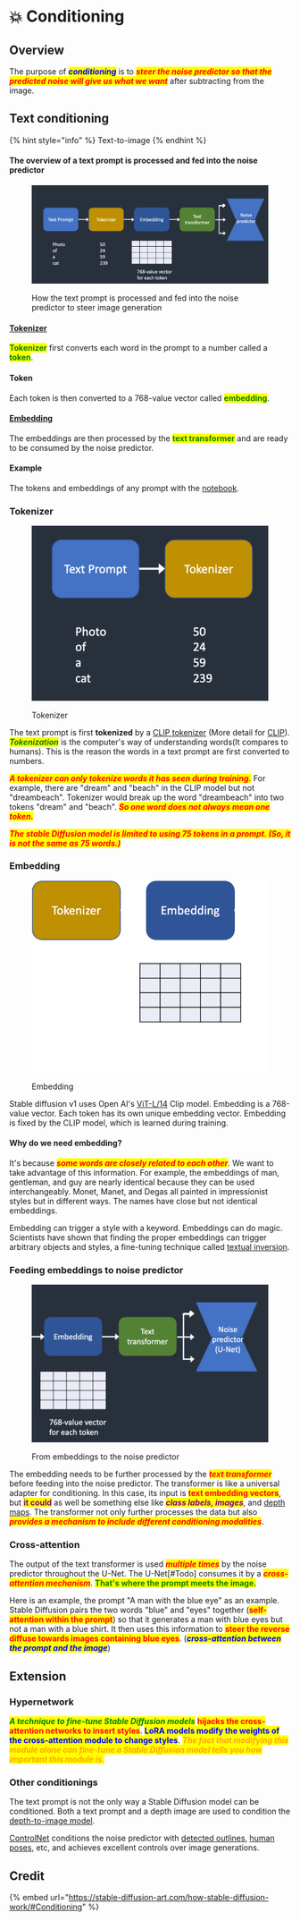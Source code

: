 # 💥 Conditioning

## Overview

The purpose of _<mark style="color:blue;">**conditioning**</mark>_ is to _<mark style="color:red;">**steer the noise predictor so that the predicted noise will give us what we want**</mark>_ after subtracting from the image.

## Text conditioning

{% hint style="info" %}
Text-to-image
{% endhint %}

#### The overview of a text prompt is processed and fed into the noise predictor

<figure><img src="../../.gitbook/assets/image (20).png" alt=""><figcaption><p>How the text prompt is processed and fed into the noise predictor to steer image generation</p></figcaption></figure>

#### [Tokenizer](conditioning.md#tokenizer-1)

<mark style="color:green;">**Tokenizer**</mark> first converts each word in the prompt to a number called a <mark style="color:green;">**token**</mark>.&#x20;

#### Token

Each token is then converted to a 768-value vector called <mark style="color:green;">**embedding**</mark>.

#### [Embedding](conditioning.md#embedding-1)

The embeddings are then processed by the <mark style="color:green;">**text transformer**</mark> and are ready to be consumed by the noise predictor.

#### Example

The tokens and embeddings of any prompt with the [notebook](https://colab.research.google.com/github/sagiodev/stablediffusion\_webui/blob/master/Stable\_Diffusion\_tokenizer\_and\_embedding\_SDA.ipynb).

### Tokenizer

<figure><img src="../../.gitbook/assets/image (64).png" alt=""><figcaption><p>Tokenizer</p></figcaption></figure>

The text prompt is first **tokenized** by a [CLIP tokenizer](https://huggingface.co/docs/transformers/model\_doc/clip) (More detail for [CLIP](clip.md)). _<mark style="color:green;">**Tokenization**</mark>_ is the computer's way of understanding words(It compares to humans). This is the reason the words in a text prompt are first converted to numbers.

_<mark style="color:red;">**A tokenizer can only tokenize words it has seen during training.**</mark>_ For example, there are "dream" and "beach" in the CLIP model but not "dreambeach". Tokenizer would break up the word "dreambeach" into two tokens "dream" and "beach". _<mark style="color:red;">**So one word does not always mean one token.**</mark>_

_<mark style="color:red;">**The stable Diffusion model is limited to using 75 tokens in a prompt. (So, it is not the same as 75 words.)**</mark>_

### Embedding

<figure><img src="../../.gitbook/assets/image (6).png" alt=""><figcaption><p>Embedding</p></figcaption></figure>

Stable diffusion v1 uses Open AI's [ViT-L/14](https://github.com/CompVis/stable-diffusion) Clip model. Embedding is a 768-value vector. Each token has its own unique embedding vector. Embedding is fixed by the CLIP model, which is learned during training.

#### Why do we need embedding?

It's because _<mark style="color:red;">**some words are closely related to each other**</mark>_. We want to take advantage of this information. For example, the embeddings of man, gentleman, and guy are nearly identical because they can be used interchangeably. Monet, Manet, and Degas all painted in impressionist styles but in different ways. The names have close but not identical embeddings.

Embedding can trigger a style with a keyword. Embeddings can do magic. Scientists have shown that finding the proper embeddings can trigger arbitrary objects and styles, a fine-tuning technique called [textual inversion](https://textual-inversion.github.io).

### Feeding embeddings to noise predictor

<figure><img src="../../.gitbook/assets/image (33).png" alt=""><figcaption><p>From embeddings to the noise predictor</p></figcaption></figure>

The embedding needs to be further processed by the _<mark style="color:red;">**text transformer**</mark>_ before feeding into the noise predictor. The transformer is like a universal adapter for conditioning. In this case, its input is <mark style="color:red;">**text embedding vectors**</mark>, but <mark style="color:purple;">**it could**</mark> as well be something else like _<mark style="color:purple;">**class labels, images**</mark>_, and [depth maps](depth-maps.md). The transformer not only further processes the data but also _<mark style="color:red;">**provides a mechanism to include different conditioning modalities**</mark>_.

### Cross-attention

The output of the text transformer is used _<mark style="color:red;">**multiple times**</mark>_ by the noise predictor throughout the U-Net. The U-Net\[#Todo] consumes it by a _<mark style="color:red;">**cross-attention mechanism**</mark>_. <mark style="color:green;">**That's where the prompt meets the image.**</mark>

Here is an example, the prompt "A man with the blue eye" as an example. Stable Diffusion pairs the two words "blue" and "eyes" together (<mark style="color:red;">**self-attention within the prompt**</mark>) so that it generates a man with blue eyes but not a man with a blue shirt. It then uses this information to <mark style="color:red;">**steer the reverse diffuse towards images containing blue eyes**</mark>. (_<mark style="color:blue;">**cross-attention between the prompt and the image**</mark>_)

## Extension

### Hypernetwork

_<mark style="color:green;">**A technique to fine-tune Stable Diffusion models**</mark>_ <mark style="color:red;">**hijacks the cross-attention networks to insert styles**</mark>. <mark style="color:blue;">**LoRA models modify the weights of the cross-attention module to change styles**</mark>. _<mark style="color:orange;">**The fact that modifying this module alone can fine-tune a Stable Diffusion model tells you how important this module is.**</mark>_

### Other conditionings

The text prompt is not the only way a Stable Diffusion model can be conditioned. Both a text prompt and a depth image are used to condition the [depth-to-image model](depth-maps.md).

[ControlNet](controlnet/) conditions the noise predictor with [detected outlines](controlnet/#edge-detection), [human poses](controlnet/#human-pose-detection), etc, and achieves excellent controls over image generations.

## Credit

{% embed url="https://stable-diffusion-art.com/how-stable-diffusion-work/#Conditioning" %}



